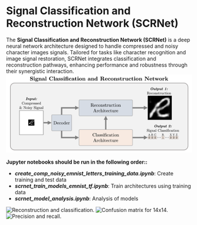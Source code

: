 # Signal Classification and Reconstruction Network (SCRNet)
The <b>Signal Classification and Reconstruction Network (SCRNet)</b> is a deep neural network architecture designed to handle compressed and noisy character images signals. Tailored for tasks like character recognition and image signal restoration, SCRNet integrates classification and reconstruction pathways, enhancing performance and robustness through their synergistic interaction.
<img src="figures/Architecture.png" alt="SCRNet Architecture." width="800" />

<strong>Jupyter notebooks should be run in the following order::</strong>
<ul>
  <li><b><em>create_comp_noisy_emnist_letters_training_data.ipynb</em></b>: Create training and test data<br></li>
  <li><b><em>scrnet_train_models_emnist_tf.ipynb</em></b>: Train architectures using training data<br></li>
  <li><b><em>scrnet_model_analysis.ipynb</em></b>: Analysis of models<br></li>
</ul>


<img src="SCRNet14x14_recon_test.png" alt="Reconstruction and classification." width="800" />
<img src="SCRNet14x14_confmat_test.png" alt="Confusion matrix for 14x14." width="800" />
<img src="SCRNet_prec-rec_test.png" alt="Precision and recall." width="800" />
